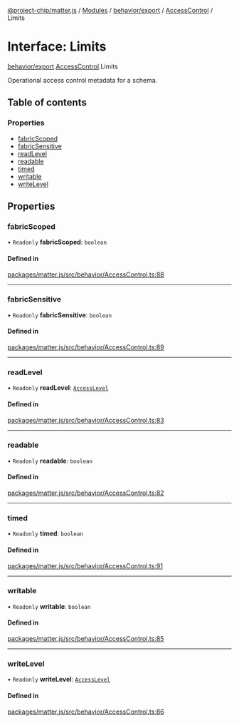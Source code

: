 [@project-chip/matter.js](../README.md) / [Modules](../modules.md) / [behavior/export](../modules/behavior_export.md) / [AccessControl](../modules/behavior_export.AccessControl.md) / Limits

# Interface: Limits

[behavior/export](../modules/behavior_export.md).[AccessControl](../modules/behavior_export.AccessControl.md).Limits

Operational access control metadata for a schema.

## Table of contents

### Properties

- [fabricScoped](behavior_export.AccessControl.Limits.md#fabricscoped)
- [fabricSensitive](behavior_export.AccessControl.Limits.md#fabricsensitive)
- [readLevel](behavior_export.AccessControl.Limits.md#readlevel)
- [readable](behavior_export.AccessControl.Limits.md#readable)
- [timed](behavior_export.AccessControl.Limits.md#timed)
- [writable](behavior_export.AccessControl.Limits.md#writable)
- [writeLevel](behavior_export.AccessControl.Limits.md#writelevel)

## Properties

### fabricScoped

• `Readonly` **fabricScoped**: `boolean`

#### Defined in

[packages/matter.js/src/behavior/AccessControl.ts:88](https://github.com/project-chip/matter.js/blob/6d3b6a5d957d88a9231d6ecab4bb41f8133112be/packages/matter.js/src/behavior/AccessControl.ts#L88)

___

### fabricSensitive

• `Readonly` **fabricSensitive**: `boolean`

#### Defined in

[packages/matter.js/src/behavior/AccessControl.ts:89](https://github.com/project-chip/matter.js/blob/6d3b6a5d957d88a9231d6ecab4bb41f8133112be/packages/matter.js/src/behavior/AccessControl.ts#L89)

___

### readLevel

• `Readonly` **readLevel**: [`AccessLevel`](../enums/cluster_export.AccessLevel.md)

#### Defined in

[packages/matter.js/src/behavior/AccessControl.ts:83](https://github.com/project-chip/matter.js/blob/6d3b6a5d957d88a9231d6ecab4bb41f8133112be/packages/matter.js/src/behavior/AccessControl.ts#L83)

___

### readable

• `Readonly` **readable**: `boolean`

#### Defined in

[packages/matter.js/src/behavior/AccessControl.ts:82](https://github.com/project-chip/matter.js/blob/6d3b6a5d957d88a9231d6ecab4bb41f8133112be/packages/matter.js/src/behavior/AccessControl.ts#L82)

___

### timed

• `Readonly` **timed**: `boolean`

#### Defined in

[packages/matter.js/src/behavior/AccessControl.ts:91](https://github.com/project-chip/matter.js/blob/6d3b6a5d957d88a9231d6ecab4bb41f8133112be/packages/matter.js/src/behavior/AccessControl.ts#L91)

___

### writable

• `Readonly` **writable**: `boolean`

#### Defined in

[packages/matter.js/src/behavior/AccessControl.ts:85](https://github.com/project-chip/matter.js/blob/6d3b6a5d957d88a9231d6ecab4bb41f8133112be/packages/matter.js/src/behavior/AccessControl.ts#L85)

___

### writeLevel

• `Readonly` **writeLevel**: [`AccessLevel`](../enums/cluster_export.AccessLevel.md)

#### Defined in

[packages/matter.js/src/behavior/AccessControl.ts:86](https://github.com/project-chip/matter.js/blob/6d3b6a5d957d88a9231d6ecab4bb41f8133112be/packages/matter.js/src/behavior/AccessControl.ts#L86)
